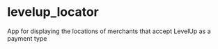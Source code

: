 # levelup_locator
App for displaying the locations of merchants that accept LevelUp as a payment type
